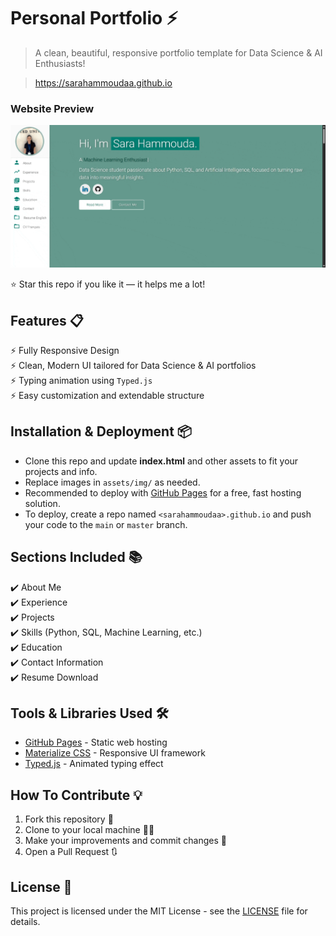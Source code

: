 # Personal Portfolio ⚡️  
> A clean, beautiful, responsive portfolio template for Data Science & AI Enthusiasts!

> https://sarahammoudaa.github.io


### Website Preview  
<p align="center">  
  <kbd>  
    <a href="https://saraa-portfolio.github.io" target="_blank"><img src="examples/preview.gif" alt="Portfolio Preview"></a>  
  </kbd>  
</p>

⭐ Star this repo if you like it — it helps me a lot!

## Features 📋  
⚡️ Fully Responsive Design  
⚡️ Clean, Modern UI tailored for Data Science & AI portfolios  
⚡️ Typing animation using `Typed.js`  
⚡️ Easy customization and extendable structure  

## Installation & Deployment 📦  
- Clone this repo and update **index.html** and other assets to fit your projects and info.  
- Replace images in `assets/img/` as needed.  
- Recommended to deploy with [GitHub Pages](https://pages.github.com/) for a free, fast hosting solution.  
- To deploy, create a repo named `<sarahammoudaa>.github.io` and push your code to the `main` or `master` branch.  

## Sections Included 📚  
✔️ About Me  
✔️ Experience  
✔️ Projects  
✔️ Skills (Python, SQL, Machine Learning, etc.)  
✔️ Education  
✔️ Contact Information  
✔️ Resume Download  

## Tools & Libraries Used 🛠️  
* [GitHub Pages](https://pages.github.com/) - Static web hosting  
* [Materialize CSS](https://materializecss.com/) - Responsive UI framework  
* [Typed.js](https://mattboldt.com/demos/typed-js/) - Animated typing effect  

## How To Contribute 💡  
1. Fork this repository 🍴  
2. Clone to your local machine 👯‍♂️  
3. Make your improvements and commit changes 🔨  
4. Open a Pull Request 🔃  

## License 📄  
This project is licensed under the MIT License - see the [LICENSE](./LICENSE) file for details.
